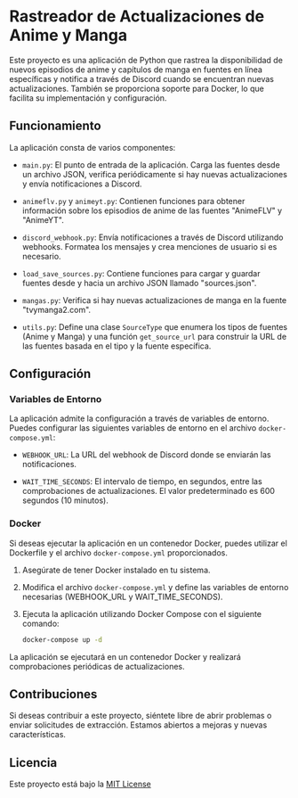 # Rastreador de Actualizaciones de Anime y Manga

Este proyecto es una aplicación de Python que rastrea la disponibilidad de nuevos episodios de anime y capítulos de manga en fuentes en línea específicas y notifica a través de Discord cuando se encuentran nuevas actualizaciones. También se proporciona soporte para Docker, lo que facilita su implementación y configuración.

## Funcionamiento

La aplicación consta de varios componentes:

- `main.py`: El punto de entrada de la aplicación. Carga las fuentes desde un archivo JSON, verifica periódicamente si hay nuevas actualizaciones y envía notificaciones a Discord.

- `animeflv.py` y `animeyt.py`: Contienen funciones para obtener información sobre los episodios de anime de las fuentes "AnimeFLV" y "AnimeYT".

- `discord_webhook.py`: Envía notificaciones a través de Discord utilizando webhooks. Formatea los mensajes y crea menciones de usuario si es necesario.

- `load_save_sources.py`: Contiene funciones para cargar y guardar fuentes desde y hacia un archivo JSON llamado "sources.json".

- `mangas.py`: Verifica si hay nuevas actualizaciones de manga en la fuente "tvymanga2.com".

- `utils.py`: Define una clase `SourceType` que enumera los tipos de fuentes (Anime y Manga) y una función `get_source_url` para construir la URL de las fuentes basada en el tipo y la fuente específica.

## Configuración

### Variables de Entorno

La aplicación admite la configuración a través de variables de entorno. Puedes configurar las siguientes variables de entorno en el archivo `docker-compose.yml`:

- `WEBHOOK_URL`: La URL del webhook de Discord donde se enviarán las notificaciones.

- `WAIT_TIME_SECONDS`: El intervalo de tiempo, en segundos, entre las comprobaciones de actualizaciones. El valor predeterminado es 600 segundos (10 minutos).

### Docker

Si deseas ejecutar la aplicación en un contenedor Docker, puedes utilizar el Dockerfile y el archivo `docker-compose.yml` proporcionados.

1. Asegúrate de tener Docker instalado en tu sistema.

2. Modifica el archivo `docker-compose.yml` y define las variables de entorno necesarias (WEBHOOK_URL y WAIT_TIME_SECONDS).

3. Ejecuta la aplicación utilizando Docker Compose con el siguiente comando:

   ```bash
   docker-compose up -d
   ```

La aplicación se ejecutará en un contenedor Docker y realizará comprobaciones periódicas de actualizaciones.

## Contribuciones

Si deseas contribuir a este proyecto, siéntete libre de abrir problemas o enviar solicitudes de extracción. Estamos abiertos a mejoras y nuevas características.

## Licencia

Este proyecto está bajo la [MIT License](LICENSE)